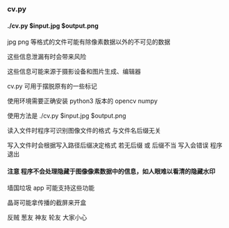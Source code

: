 ### cv.py

#### ./cv.py $input.jpg $output.png

jpg png 等格式的文件可能有除像素数据以外的不可见的数据

这些信息泄漏有时会带来风险

这些信息可能来源于摄影设备和图片生成、编辑器

cv.py 可用于摆脱原有的一些标记

使用环境需要正确安装 python3 版本的 opencv numpy

使用方法是 ./cv.py $input.jpg $output.png

读入文件时程序可识别图像文件的格式 与文件名后缀无关

写入文件时会根据写入路径后缀决定格式 若无后缀 或 后缀不当 写入会错误 程序退出

#### 注意 程序不会处理隐藏于图像像素数据中的信息，如人眼难以看清的隐藏水印

墙国垃圾 app 可能支持这些功能

晶哥可能拿传播的截屏来开盒

反贼 葱友 神友 轮友 大家小心
